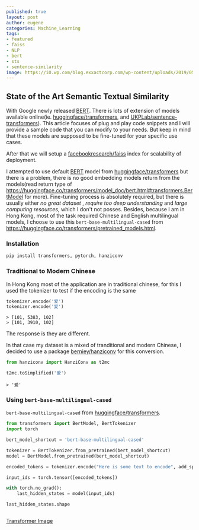 ```yaml
---
published: true
layout: post
author: eugene
categories: Machine_Learning
tags:
- featured
- faiss
- NLP
- bert
- sts
- sentence-similarity
image: https://i0.wp.com/blog.exxactcorp.com/wp-content/uploads/2019/05/1_blSbN23mOGMZ_DWvTAcO1w.png
---
```


## State of the Art Semantic Textual Similarity

With Google newly released [BERT]. There is lots of extension of models available online(ie. [huggingface/transformers], and [UKPLab/sentence-transformers]). This article focuses of plug and play code snippets and I will provide a sample code that you can modify to your needs. But keep in mind that these models are supposed to be fine-tuned for your specific use cases.

After that we will setup a [facebookresearch/faiss] index for scalability of deployment. 

I attempted to use default [BERT] model from [huggingface/transformers] but there is a problem, there is no good embedding models return from the models(read return type of https://huggingface.co/transformers/model_doc/bert.html#transformers.BertModel for more). Fine-tuning process is absolutely required, but there is usually either _no great dataset_ , _require too deep understanding_ and _large computing resources_, which I don't not posses. Besides, because I am in Hong Kong, most of the task required Chinese and English multilingual models, I choose to use this `bert-base-multilingual-cased` from https://huggingface.co/transformers/pretrained_models.html.

### Installation

```bash
pip install transformers, pytorch, hanziconv 
```

### Traditional to Modern Chinese
In Hong Kong most of the application are in traditional chinese, for this I used the tokenizer to test if the encoding is the same
```python
tokenizer.encode('爱')
tokenizer.encode('愛')
```

```
> [101, 5383, 102]
> [101, 3910, 102]
```
The response is they are different.

In that case my dataset is a mixed of tranditional and modern Chinese, I decided to use a package [berniey/hanziconv] for this conversion.

```python
from hanziconv import HanziConv as t2mc

t2mc.toSimplified('愛')
```

```
> '爱'
```

### Using `bert-base-multilingual-cased`
`bert-base-multilingual-cased` from [huggingface/transformers].
```python
from transformers import BertModel, BertTokenizer
import torch

bert_model_shortcut = 'bert-base-multilingual-cased'

tokenizer = BertTokenizer.from_pretrained(bert_model_shortcut)
model = BertModel.from_pretrained(bert_model_shortcut)

encoded_tokens = tokenizer.encode("Here is some text to encode", add_special_tokens=True)

input_ids = torch.tensor([encoded_tokens])

with torch.no_grad():
    last_hidden_states = model(input_ids)

last_hidden_states.shape 

```

```python
```
[BERT]: https://github.com/google-research/bert
[huggingface/transformers]: https://huggingface.co/
[facebookresearch/faiss]: https://github.com/facebookresearch/faiss
[UKPLab/sentence-transformers]: https://github.com/UKPLab/sentence-transformers
[berniey/hanziconv]: https://github.com/berniey/hanziconv
[Transformer Image](https://arxiv.org/abs/1706.03762)
